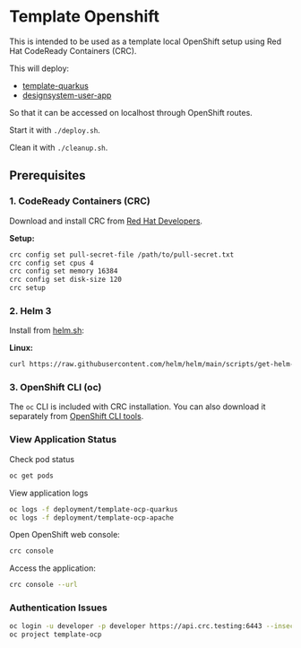 # Template Openshift

This is intended to be used as a template local OpenShift setup using Red Hat CodeReady Containers (CRC).

This will deploy:

- [template-quarkus](https://github.com/Forsakringskassan/template-quarkus)
- [designsystem-user-app](https://github.com/Forsakringskassan/designsystem-user-app)

So that it can be accessed on localhost through OpenShift routes.

Start it with `./deploy.sh`.

Clean it with `./cleanup.sh`.

## Prerequisites

### 1. CodeReady Containers (CRC)

Download and install CRC from [Red Hat Developers](https://developers.redhat.com/products/codeready-containers/overview).

**Setup:**

```bash
crc config set pull-secret-file /path/to/pull-secret.txt
crc config set cpus 4
crc config set memory 16384
crc config set disk-size 120
crc setup
```

### 2. Helm 3

Install from [helm.sh](https://helm.sh/docs/intro/install/):

**Linux:**

```bash
curl https://raw.githubusercontent.com/helm/helm/main/scripts/get-helm-3 | bash
```

### 3. OpenShift CLI (oc)

The `oc` CLI is included with CRC installation. You can also download it separately from [OpenShift CLI tools](https://docs.openshift.com/container-platform/latest/cli_reference/openshift_cli/getting-started-cli.html).

### View Application Status

Check pod status

```bash
oc get pods
```

View application logs

```bash
oc logs -f deployment/template-ocp-quarkus
oc logs -f deployment/template-ocp-apache
```

Open OpenShift web console:

```sh
crc console
```

Access the application:

```sh
crc console --url
```

### Authentication Issues

```bash
oc login -u developer -p developer https://api.crc.testing:6443 --insecure-skip-tls-verify=true
oc project template-ocp
```
